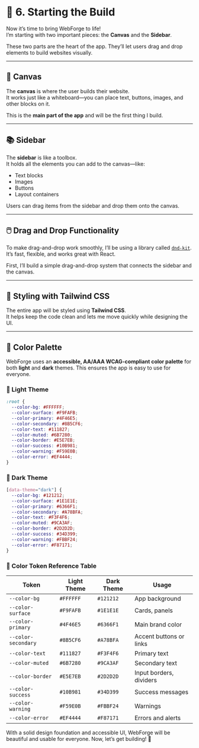# 🧱 6. Starting the Build

Now it’s time to bring WebForge to life!  
I’m starting with two important pieces: the **Canvas** and the **Sidebar**.

These two parts are the heart of the app. They’ll let users drag and drop elements to build websites visually.

---

## 🎨 Canvas

The **canvas** is where the user builds their website.  
It works just like a whiteboard—you can place text, buttons, images, and other blocks on it.

This is the **main part of the app** and will be the first thing I build.

---

## 📚 Sidebar

The **sidebar** is like a toolbox.  
It holds all the elements you can add to the canvas—like:

- Text blocks  
- Images  
- Buttons  
- Layout containers

Users can drag items from the sidebar and drop them onto the canvas.

---

## 🖱️ Drag and Drop Functionality

To make drag-and-drop work smoothly, I’ll be using a library called [`dnd-kit`](https://dndkit.com/).  
It’s fast, flexible, and works great with React.

First, I’ll build a simple drag-and-drop system that connects the sidebar and the canvas.

---

## 🎨 Styling with Tailwind CSS

The entire app will be styled using **Tailwind CSS**.  
It helps keep the code clean and lets me move quickly while designing the UI.

---

## 🌈 Color Palette

WebForge uses an **accessible, AA/AAA WCAG-compliant color palette** for both **light** and **dark** themes. This ensures the app is easy to use for everyone.

### 🧪 Light Theme

```css
:root {
  --color-bg: #FFFFFF;
  --color-surface: #F9FAFB;
  --color-primary: #4F46E5;
  --color-secondary: #8B5CF6;
  --color-text: #111827;
  --color-muted: #6B7280;
  --color-border: #E5E7EB;
  --color-success: #10B981;
  --color-warning: #F59E0B;
  --color-error: #EF4444;
}
```

### 🌙 Dark Theme

```css
[data-theme="dark"] {
  --color-bg: #121212;
  --color-surface: #1E1E1E;
  --color-primary: #6366F1;
  --color-secondary: #A78BFA;
  --color-text: #F3F4F6;
  --color-muted: #9CA3AF;
  --color-border: #2D2D2D;
  --color-success: #34D399;
  --color-warning: #FBBF24;
  --color-error: #F87171;
}
```

### 🎨 Color Token Reference Table

| Token               | Light Theme     | Dark Theme      | Usage                         |
|--------------------|-----------------|-----------------|-------------------------------|
| `--color-bg`        | `#FFFFFF`       | `#121212`       | App background                |
| `--color-surface`   | `#F9FAFB`       | `#1E1E1E`       | Cards, panels                 |
| `--color-primary`   | `#4F46E5`       | `#6366F1`       | Main brand color              |
| `--color-secondary` | `#8B5CF6`       | `#A78BFA`       | Accent buttons or links       |
| `--color-text`      | `#111827`       | `#F3F4F6`       | Primary text                  |
| `--color-muted`     | `#6B7280`       | `#9CA3AF`       | Secondary text                |
| `--color-border`    | `#E5E7EB`       | `#2D2D2D`       | Input borders, dividers       |
| `--color-success`   | `#10B981`       | `#34D399`       | Success messages              |
| `--color-warning`   | `#F59E0B`       | `#FBBF24`       | Warnings                      |
| `--color-error`     | `#EF4444`       | `#F87171`       | Errors and alerts             |


With a solid design foundation and accessible UI, WebForge will be beautiful and usable for everyone. Now, let’s get building! 🔧
